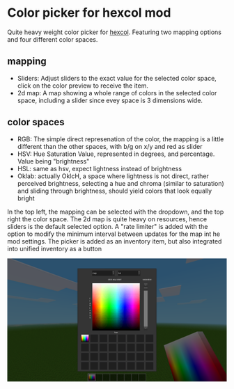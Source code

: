 # Color picker for hexcol mod
Quite heavy weight color picker for [hexcol](https://gitoverit.ofafox.com/Bob/hexcol). Featuring two mapping options and four different color spaces.
## mapping
- Sliders: Adjust sliders to the exact value for the selected color space, click on the color preview to receive the item.
- 2d map: A map showing a whole range of colors in the selected color space, including a slider since evey space is 3 dimensions wide.

## color spaces
- RGB: The simple direct represenation of the color, the mapping is a little different than the other spaces, with b/g on x/y and red as slider
- HSV: Hue Saturation Value, represented in degrees, and percentage. Value being "brightness"
- HSL: same as hsv, expect lightness instead of brightness
- Oklab: actually OklcH, a space where lightness is not direct, rather perceived brightness, selecting a hue and chroma (similar to saturation) and sliding through brightness, should yield colors that look equally bright

In the top left, the mapping can be selected with the dropdown, and the top right the color space.
The 2d map is quite heavy on resources, hence sliders is the default selected option. A "rate limiter" is added with the option to modify the minimum interval between updates for the map int he mod settings.
The picker is added as an inventory item, but also integrated into unified inventory as a button

![screenshot](https://github.com/Mjokfox/color_picker/blob/main/Screenshot.png)
